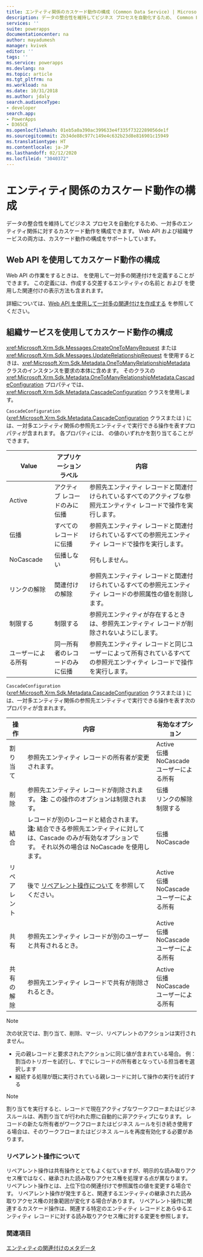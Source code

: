 ```yaml
---
title: エンティティ関係のカスケード動作の構成 (Common Data Service) | Microsoft Docs
description: データの整合性を維持してビジネス プロセスを自動化するため、 Common Data Service で一対多のエンティティ関係に対するカスケード動作を構成できます。
services: ''
suite: powerapps
documentationcenter: na
author: mayadumesh
manager: kvivek
editor: ''
tags: ''
ms.service: powerapps
ms.devlang: na
ms.topic: article
ms.tgt_pltfrm: na
ms.workload: na
ms.date: 10/31/2018
ms.author: jdaly
search.audienceType:
- developer
search.app:
- PowerApps
- D365CE
ms.openlocfilehash: 01eb5a0a390ac399633e4f335f7322289056de1f
ms.sourcegitcommit: 2b34de88c977c149e4c632b23d8e816901c15949
ms.translationtype: HT
ms.contentlocale: ja-JP
ms.lasthandoff: 02/12/2020
ms.locfileid: "3040372"
---
```

# <a name="configure-entity-relationship-cascading-behavior"></a>エンティティ関係のカスケード動作の構成  

 データの整合性を維持してビジネス プロセスを自動化するため、一対多のエンティティ関係に対するカスケード動作を構成できます。 Web API および組織サービスの両方は、カスケード動作の構成をサポートしています。

## <a name="using-web-api-to-configure-cascading-behavior"></a>Web API を使用してカスケード動作の構成

Web API の作業をするときは、<xref href="Microsoft.Dynamics.CRM.OneToManyRelationshipMetadata?text=OneToManyRelationshipMetadata EntityType" /> を使用して一対多の関連付けを定義することができます。 この定義には、作成する交差するエンティティの名前と <xref href="Microsoft.Dynamics.CRM.AssociatedMenuConfiguration?text=AssociatedMenuConfiguration ComplexType" /><xref href="Microsoft.Dynamics.CRM.Label?text=Label ComplexType" /> および <xref href="Microsoft.Dynamics.CRM.LocalizedLabel?text=LocalizedLabel ComplexType" /> を使用した関連付けの表示方法も含まれます。 

詳細については、[Web API を使用して一対多の関連付けを作成する](webapi/create-update-entity-relationships-using-web-api.md#create-a-one-to-many-relationship) を参照してください。

## <a name="using-organization-service-to-configure-cascading-behavior"></a>組織サービスを使用してカスケード動作の構成

<xref:Microsoft.Xrm.Sdk.Messages.CreateOneToManyRequest> または <xref:Microsoft.Xrm.Sdk.Messages.UpdateRelationshipRequest> を使用するときは、<xref:Microsoft.Xrm.Sdk.Metadata.OneToManyRelationshipMetadata> クラスのインスタンスを要求の本体に含めます。 そのクラスの <xref:Microsoft.Xrm.Sdk.Metadata.OneToManyRelationshipMetadata.CascadeConfiguration> プロパティでは、<xref:Microsoft.Xrm.Sdk.Metadata.CascadeConfiguration> クラスを使用します。  

`CascadeConfiguration` (<xref:Microsoft.Xrm.Sdk.Metadata.CascadeConfiguration> クラスまたは <xref href="Microsoft.Dynamics.CRM.CascadeConfiguration?text=CascadeConfiguration ComplexType" />) には、一対多エンティティ関係の参照先エンティティで実行できる操作を表すプロパティが含まれます。 各プロパティには、<xref href="Microsoft.Dynamics.CRM.CascadeType?text=CascadeType EnumType" /> の値のいずれかを割り当てることができます。  

|Value|アプリケーション ラベル|内容|  
|-----------|-----------------------|-----------------|  
|Active|アクティブ レコードのみに伝播|参照先エンティティ レコードと関連付けられているすべてのアクティブな参照元エンティティ レコードで操作を実行します。|  
|伝播|すべてのレコードに伝播|参照先エンティティ レコードと関連付けられているすべての参照元エンティティ レコードで操作を実行します。|  
|NoCascade|伝播しない|何もしません。|  
|リンクの解除|関連付けの解除|参照先エンティティ レコードと関連付けられているすべての参照元エンティティ レコードの参照属性の値を削除します。|  
|制限する|制限する|参照元エンティティが存在するときは、参照先エンティティ レコードが削除されないようにします。|  
|ユーザーによる所有|同一所有者のレコードのみに伝播|参照先エンティティ レコードと同じユーザーによって所有されているすべての参照元エンティティ レコードで操作を実行します。|  
  
 `CascadeConfiguration` (<xref:Microsoft.Xrm.Sdk.Metadata.CascadeConfiguration> クラスまたは <xref href="Microsoft.Dynamics.CRM.CascadeConfiguration?text=CascadeConfiguration ComplexType" />) には、一対多エンティティ関係の参照先エンティティで実行できる操作を表す次のプロパティが含まれます。  
  
|操作​​|内容|有効なオプション|  
|------------|-----------------|-------------------|  
|割り当て​​|参照先エンティティ レコードの所有者が変更されます。|Active<br />伝播<br />NoCascade<br />ユーザーによる所有|  
|削除​​|参照先エンティティ レコードが削除されます。 **注:**  この操作のオプションは制限されます。|伝播<br />リンクの解除<br />制限する|  
|結合|レコードが別のレコードと結合されます。 **注:**  結合できる参照先エンティティに対しては、Cascade のみが有効なオプションです。 それ以外の場合は NoCascade を使用します。|伝播<br />NoCascade|  
|リペアレント|後で [リペアレント操作について](#about-the-reparent-action) を参照してください。|Active<br />伝播<br />NoCascade<br />ユーザーによる所有|  
|共有|参照先エンティティ レコードが別のユーザーと共有されるとき。|Active<br />伝播<br />NoCascade<br />ユーザーによる所有|  
|共有の解除|参照先エンティティ レコードで共有が削除されるとき。|Active<br />伝播<br />NoCascade<br />ユーザーによる所有|  

> [!NOTE]
> 次の状況では、割り当て、削除、マージ、リペアレントのアクションは実行されません。
> - 元の親レコードと要求されたアクションに同じ値が含まれている場合。 例：割当のトリガーを試行し、すでにレコードの所有者となっている担当者を選択します
> - 縦続する処理が既に実行されている親レコードに対して操作の実行を試行する


> [!NOTE]
> 割り当てを実行すると、レコードで現在アクティブなワークフローまたはビジネ スルールは、再割り当てが行われた際に自動的に非アクティブになります。 レコードの新たな所有者がワークフローまたはビジネス ルールを引き続き使用する場合は、そのワークフローまたはビジネス ルールを再度有効化する必要があります。

<a name="BKMK_ReparentAction"></a>   
### <a name="about-the-reparent-action"></a>リペアレント操作について  
 リペアレント操作は共有操作ととてもよく似ていますが、明示的な読み取りアクセス権ではなく、継承された読み取りアクセス権を処理する点が異なります。 リペアレント操作とは、上位下位の関連付けで参照属性の値を変更する場合です。 リペアレント操作が発生すると、関連するエンティティの継承された読み取りアクセス権の対象範囲が変化する場合があります。 リペアレント操作に関連するカスケード操作は、関連する特定のエンティティ レコードとあらゆるエンティティ レコードに対する読み取りアクセス権に対する変更を参照します。  

### <a name="see-also"></a>関連項目

[エンティティの関連付けのメタデータ](entity-relationship-metadata.md)  

